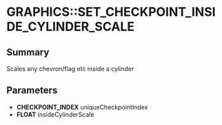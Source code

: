 # GRAPHICS::SET_CHECKPOINT_INSIDE_CYLINDER_SCALE

## Summary
Scales any chevron/flag etc inside a cylinder

## Parameters
* **CHECKPOINT_INDEX** uniqueCheckpointIndex
* **FLOAT** insideCylinderScale